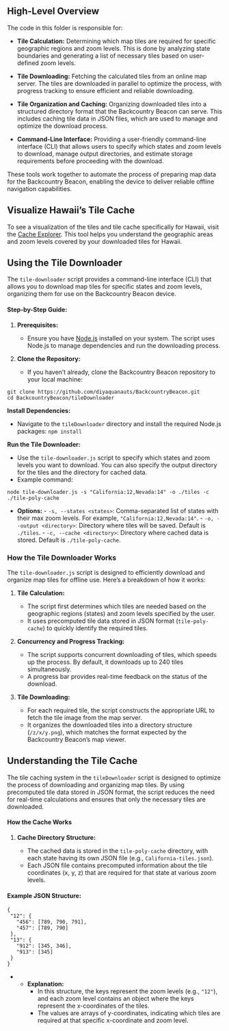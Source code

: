 ## High-Level Overview

The code in this folder is responsible for:

-   **Tile Calculation:** Determining which map tiles are required for specific geographic regions and zoom levels. This is done by analyzing state boundaries and generating a list of necessary tiles based on user-defined zoom levels.
    
-   **Tile Downloading:** Fetching the calculated tiles from an online map server. The tiles are downloaded in parallel to optimize the process, with progress tracking to ensure efficient and reliable downloading.
    
-   **Tile Organization and Caching:** Organizing downloaded tiles into a structured directory format that the Backcountry Beacon can serve. This includes caching tile data in JSON files, which are used to manage and optimize the download process.
    
-   **Command-Line Interface:** Providing a user-friendly command-line interface (CLI) that allows users to specify which states and zoom levels to download, manage output directories, and estimate storage requirements before proceeding with the download.
    

These tools work together to automate the process of preparing map data for the Backcountry Beacon, enabling the device to deliver reliable offline navigation capabilities.


## Visualize Hawaii’s Tile Cache

To see a visualization of the tiles and tile cache specifically for Hawaii, visit the [Cache Explorer](https://cache-explorer.netlify.app/). This tool helps you understand the geographic areas and zoom levels covered by your downloaded tiles for Hawaii.

## Using the Tile Downloader

The `tile-downloader` script provides a command-line interface (CLI) that allows you to download map tiles for specific states and zoom levels, organizing them for use on the Backcountry Beacon device.

#### Step-by-Step Guide:

1.  **Prerequisites:**
    
    -   Ensure you have [Node.js](https://nodejs.org/) installed on your system. The script uses Node.js to manage dependencies and run the downloading process.
2.  **Clone the Repository:**
    
    -   If you haven’t already, clone the Backcountry Beacon repository to your local machine:
        
 ```
git clone https://github.com/diyaquanauts/BackcountryBeacon.git
cd BackcountryBeacon/tileDownloader
 ```
    
**Install Dependencies:**

-   Navigate to the `tileDownloader` directory and install the required Node.js packages:
 `npm install `

**Run the Tile Downloader:**

-   Use the `tile-downloader.js` script to specify which states and zoom levels you want to download. You can also specify the output directory for the tiles and the directory for cached data.
-   Example command:
 ```
node tile-downloader.js -s "California:12,Nevada:14" -o ./tiles -c ./tile-poly-cache
 ```
 -  **Options:**
        -   `-s, --states <states>`: Comma-separated list of states with their max zoom levels. For example, `"California:12,Nevada:14"`.
        -   `-o, --output <directory>`: Directory where tiles will be saved. Default is `./tiles`.
        -   `-c, --cache <directory>`: Directory where cached data is stored. Default is `./tile-poly-cache`.

### How the Tile Downloader Works

The `tile-downloader.js` script is designed to efficiently download and organize map tiles for offline use. Here’s a breakdown of how it works:

1.  **Tile Calculation:**
    
    -   The script first determines which tiles are needed based on the geographic regions (states) and zoom levels specified by the user.
    -   It uses precomputed tile data stored in JSON format (`tile-poly-cache`) to quickly identify the required tiles.
2.  **Concurrency and Progress Tracking:**
    
    -   The script supports concurrent downloading of tiles, which speeds up the process. By default, it downloads up to 240 tiles simultaneously.
    -   A progress bar provides real-time feedback on the status of the download.
3.  **Tile Downloading:**
    
    -   For each required tile, the script constructs the appropriate URL to fetch the tile image from the map server.
    -   It organizes the downloaded tiles into a directory structure (`/z/x/y.png`), which matches the format expected by the Backcountry Beacon’s map viewer.

## Understanding the Tile Cache

The tile caching system in the `tileDownloader` script is designed to optimize the process of downloading and organizing map tiles. By using precomputed tile data stored in JSON format, the script reduces the need for real-time calculations and ensures that only the necessary tiles are downloaded.

#### How the Cache Works

1.  **Cache Directory Structure:**
    
    -   The cached data is stored in the `tile-poly-cache` directory, with each state having its own JSON file (e.g., `California-tiles.json`).
    -   Each JSON file contains precomputed information about the tile coordinates (x, y, z) that are required for that state at various zoom levels.
    
#### Example JSON Structure:

    {
     "12": {
       "456": [789, 790, 791],
       "457": [789, 790]
     },
     "13": {
       "912": [345, 346],
       "913": [345]
     }
    }
-   -   **Explanation:**
        -   In this structure, the keys represent the zoom levels (e.g., `"12"`), and each zoom level contains an object where the keys represent the x-coordinates of the tiles.
        -   The values are arrays of y-coordinates, indicating which tiles are required at that specific x-coordinate and zoom level.
